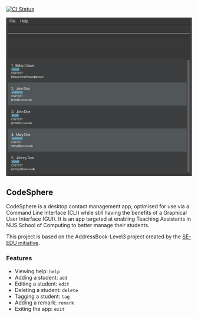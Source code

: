 [![CI Status](https://github.com/AY2324S1-CS2103T-W15-4/tp/workflows/Java%20CI/badge.svg)](https://github.com/AY2324S1-CS2103T-W15-4/tp/actions)

![Ui](docs/images/Ui.png)

##  CodeSphere
CodeSphere is a desktop contact management app, optimised for use via a Command Line Interface (CLI)
while still having the benefits of a Graphical User Interface (GUI).
It is an app targeted at enabling Teaching Assistants in NUS School of Computing to better manage their students.

This project is based on the AddressBook-Level3 project created by the [SE-EDU initiative](https://se-education.org).

### Features
- Viewing help: <code>help</code>
- Adding a student: <code>add</code>
- Editing a student: <code>edit</code>
- Deleting a student: <code>delete</code>
- Tagging a student: <code>tag</code>
- Adding a remark: <code>remark</code>
- Exiting the app: <code>exit</code>
